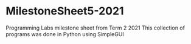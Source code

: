 # MilestoneSheet5-2021
Programming Labs milestone sheet from Term 2 2021 This collection of programs was done in Python using SimpleGUI
